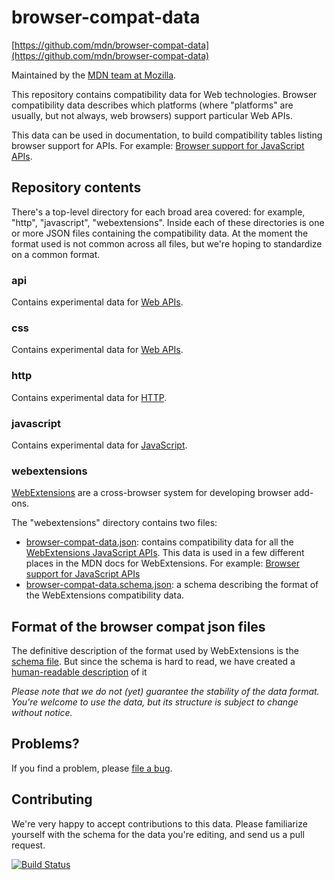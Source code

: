 # browser-compat-data

[https://github.com/mdn/browser-compat-data](https://github.com/mdn/browser-compat-data)

Maintained by the [MDN team at Mozilla](https://wiki.mozilla.org/MDN).

This repository contains compatibility data for Web technologies.
Browser compatibility data describes which platforms (where "platforms" are
usually, but not always, web browsers) support particular Web APIs.

This data can be used in documentation, to build compatibility tables listing
browser support for APIs. For example:
[Browser support for JavaScript APIs](https://developer.mozilla.org/en-US/Add-ons/WebExtensions/Browser_support_for_JavaScript_APIs).

## Repository contents

There's a top-level directory for each broad area covered: for example, "http",
"javascript", "webextensions". Inside each of these directories is one or more
JSON files containing the compatibility data. At the moment the format used is
not common across all files, but we're hoping to standardize on a common format.

### api
Contains experimental data for [Web APIs](https://developer.mozilla.org/en-US/docs/Web/API).

### css
Contains experimental data for [Web APIs](https://developer.mozilla.org/en-US/docs/Web/CSS).

### http

Contains experimental data for [HTTP](https://developer.mozilla.org/en-US/docs/Web/HTTP).

### javascript

Contains experimental data for [JavaScript](https://developer.mozilla.org/en-US/docs/Web/JavaScript).

### webextensions

[WebExtensions](https://developer.mozilla.org/en-US/Add-ons/WebExtensions)
are a cross-browser system for developing browser add-ons.

The "webextensions" directory contains two files:

* [browser-compat-data.json](https://github.com/mdn/browser-compat-data/blob/master/webextensions/browser-compat-data.json): contains compatibility data for all the
[WebExtensions JavaScript APIs](https://developer.mozilla.org/en-US/Add-ons/WebExtensions/API). This data is used in a few different places in the MDN docs for WebExtensions. For example: [Browser support for JavaScript APIs](https://developer.mozilla.org/en-US/Add-ons/WebExtensions/Browser_support_for_JavaScript_APIs)
* [browser-compat-data.schema.json](https://github.com/mdn/browser-compat-data/blob/master/webextensions/browser-compat-data.schema.json): a schema describing the format of the WebExtensions compatibility data.

## Format of the browser compat json files
The definitive description of the format used by WebExtensions is the [schema file](ttps://github.com/mdn/browser-compat-data/blob/master/compat-data.schema.json).
But since the schema is hard to read, we have created a [human-readable description](https://github.com/mdn/browser-compat-data/blob/master/compat-data-schema.md) of it

*Please note that we do not (yet) guarantee the stability of the data format.
You're welcome to use the data, but its structure is subject to change without notice.*

## Problems?

If you find a problem, please [file a bug](https://github.com/mdn/browser-compat-data/issues/new).

## Contributing

We're very happy to accept contributions to this data. Please familiarize yourself
with the schema for the data you're editing, and send us a pull request.

[![Build Status](https://travis-ci.org/mdn/browser-compat-data.svg?branch=master)](https://travis-ci.org/mdn/browser-compat-data)
